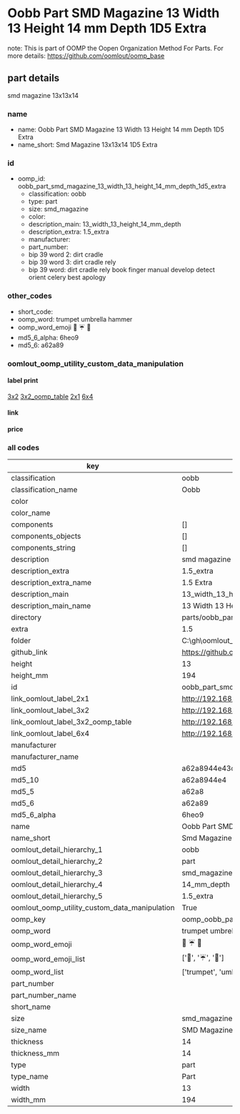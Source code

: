 # Oobb Part SMD Magazine 13 Width 13 Height 14 mm Depth 1D5 Extra  

note: This is part of OOMP the Oopen Organization Method For Parts. For more details: https://github.com/oomlout/oomp_base

##  part details
  



smd magazine 13x13x14



### name
* name: Oobb Part SMD Magazine 13 Width 13 Height 14 mm Depth 1D5 Extra
* name_short: Smd Magazine 13x13x14 1D5 Extra
### id
* oomp_id: oobb_part_smd_magazine_13_width_13_height_14_mm_depth_1d5_extra
  * classification: oobb
  * type: part
  * size: smd_magazine
  * color: 
  * description_main: 13_width_13_height_14_mm_depth
  * description_extra: 1.5_extra
  * manufacturer: 
  * part_number: 
  * bip 39 word 2: dirt cradle
  * bip 39 word 3: dirt cradle rely
  * bip 39 word: dirt cradle rely book finger manual develop detect orient celery best apology

### other_codes
* short_code: 
* oomp_word: trumpet umbrella hammer
* oomp_word_emoji :trumpet: :umbrella: :hammer:
* md5_6_alpha: 6heo9
* md5_6: a62a89






### oomlout_oomp_utility_custom_data_manipulation
#### label print
[3x2](http://192.168.1.245:1112/?label=oomp%206heo9)
[3x2_oomp_table](http://192.168.1.108:1112/?label=oomp%206heo9)
[2x1](http://192.168.1.242:1112/?label=oomp%206heo9)
[6x4](http://192.168.1.55:1112/?label=oomp%206heo9)    

#### link

                              

#### price







### all codes 
| key | value |  
| --- | --- |  
| classification | oobb |  
| classification_name | Oobb |  
| color |  |  
| color_name |  |  
| components | [] |  
| components_objects | [] |  
| components_string | [] |  
| description | smd magazine 13x13x14 |  
| description_extra | 1.5_extra |  
| description_extra_name | 1.5 Extra |  
| description_main | 13_width_13_height_14_mm_depth |  
| description_main_name | 13 Width 13 Height 14 mm Depth |  
| directory | parts/oobb_part_smd_magazine_13_width_13_height_14_mm_depth_1d5_extra |  
| extra | 1.5 |  
| folder | C:\gh\oomlout_oobb_version_4_generated_parts\things\oobb_part_smd_magazine_13_width_13_height_14_mm_depth_1d5_extra |  
| github_link | https://github.com/oomlout/oomlout_oomp_part_src/tree/main/parts/oobb_part_smd_magazine_13_width_13_height_14_mm_depth_1d5_extra |  
| height | 13 |  
| height_mm | 194 |  
| id | oobb_part_smd_magazine_13_width_13_height_14_mm_depth_1d5_extra |  
| link_oomlout_label_2x1 | http://192.168.1.242:1112/?label=oomp%206heo9 |  
| link_oomlout_label_3x2 | http://192.168.1.245:1112/?label=oomp%206heo9 |  
| link_oomlout_label_3x2_oomp_table | http://192.168.1.108:1112/?label=oomp%206heo9 |  
| link_oomlout_label_6x4 | http://192.168.1.55:1112/?label=oomp%206heo9 |  
| manufacturer |  |  
| manufacturer_name |  |  
| md5 | a62a8944e43c67921dab71996acc79f5 |  
| md5_10 | a62a8944e4 |  
| md5_5 | a62a8 |  
| md5_6 | a62a89 |  
| md5_6_alpha | 6heo9 |  
| name | Oobb Part SMD Magazine 13 Width 13 Height 14 mm Depth 1D5 Extra |  
| name_short | Smd Magazine 13x13x14 1D5 Extra |  
| oomlout_detail_hierarchy_1 | oobb |  
| oomlout_detail_hierarchy_2 | part |  
| oomlout_detail_hierarchy_3 | smd_magazine |  
| oomlout_detail_hierarchy_4 | 14_mm_depth |  
| oomlout_detail_hierarchy_5 | 1.5_extra |  
| oomlout_oomp_utility_custom_data_manipulation | True |  
| oomp_key | oomp_oobb_part_smd_magazine_13_width_13_height_14_mm_depth_1d5_extra |  
| oomp_word | trumpet umbrella hammer |  
| oomp_word_emoji | :trumpet: :umbrella: :hammer: |  
| oomp_word_emoji_list | [':trumpet:', ':umbrella:', ':hammer:'] |  
| oomp_word_list | ['trumpet', 'umbrella', 'hammer'] |  
| part_number |  |  
| part_number_name |  |  
| short_name |  |  
| size | smd_magazine |  
| size_name | SMD Magazine |  
| thickness | 14 |  
| thickness_mm | 14 |  
| type | part |  
| type_name | Part |  
| width | 13 |  
| width_mm | 194 |  
